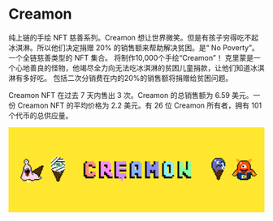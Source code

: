 # Creamon

纯上链的手绘 NFT 慈善系列。Creamon 想让世界微笑。但是有孩子穷得吃不起冰淇淋。所以他们决定捐赠 20% 的销售额来帮助解决贫困。是“ No Poverty”。一个全链慈善类型的 NFT 集合。 将制作10,000个手绘“Creamon”！ 克里蒙是一个心地善良的怪物，他竭尽全力向无法吃冰淇淋的贫困儿童捐款，让他们知道冰淇淋有多好吃。 包括二次分销费在内的20%的销售额将捐赠给贫困问题。

Creamon NFT 在过去 7 天内售出 3 次。Creamon 的总销售额为 6.59 美元。一份 Creamon NFT 的平均价格为 2.2 美元。有 26 位 Creamon 所有者，拥有 101 个代币的总供应量。

![NFT](unnamed.png)


